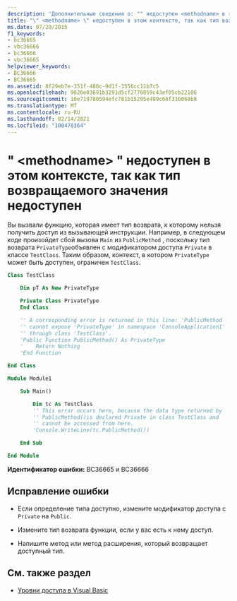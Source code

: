 ```yaml
---
description: 'Дополнительные сведения о: "" недоступен <methodname> в этом контексте, так как тип возвращаемого значения недоступен'
title: "\" <methodname> \" недоступен в этом контексте, так как тип возвращаемого значения недоступен"
ms.date: 07/20/2015
f1_keywords:
- bc36665
- vbc36666
- bc36666
- vbc36665
helpviewer_keywords:
- BC36666
- BC36665
ms.assetid: 8f29eb7e-351f-486c-9d1f-3556cc11b7c5
ms.openlocfilehash: 9026e03691b3291d5cf2776059c43ef05cb22106
ms.sourcegitcommit: 10e719780594efc781b15295e499c66f316068b8
ms.translationtype: MT
ms.contentlocale: ru-RU
ms.lasthandoff: 02/14/2021
ms.locfileid: "100478364"
---
```

# <a name="methodname-is-not-accessible-in-this-context-because-the-return-type-is-not-accessible"></a>" \<methodname> " недоступен в этом контексте, так как тип возвращаемого значения недоступен

Вы вызвали функцию, которая имеет тип возврата, к которому нельзя получить доступ из вызывающей инструкции. Например, в следующем коде произойдет сбой вызова `Main` из `PublicMethod` , поскольку тип возврата `PrivateType`объявлен с модификатором доступа `Private` в классе `TestClass`. Таким образом, контекст, в котором `PrivateType` может быть доступен, ограничен `TestClass`.

```vb
Class TestClass

    Dim pT As New PrivateType

    Private Class PrivateType
    End Class

    '' A corresponding error is returned in this line: 'PublicMethod
    '' cannot expose 'PrivateType' in namespace 'ConsoleApplication1'
    '' through class 'TestClass'.
    'Public Function PublicMethod() As PrivateType
    '    Return Nothing
    'End Function

End Class

Module Module1

    Sub Main()

        Dim tc As TestClass
        '' This error occurs here, because the data type returned by
        '' PublicMethod()is declared Private in class TestClass and
        '' cannot be accessed from here.
        'Console.WriteLine(tc.PublicMethod())

    End Sub

End Module
```

**Идентификатор ошибки:** BC36665 и BC36666

## <a name="to-correct-this-error"></a>Исправление ошибки

- Если определение типа доступно, измените модификатор доступа с `Private` на `Public`.

- Измените тип возврата функции, если у вас есть к нему доступ.

- Напишите метод или метод расширения, который возвращает доступный тип.

## <a name="see-also"></a>См. также раздел

- [Уровни доступа в Visual Basic](../programming-guide/language-features/declared-elements/access-levels.md)
